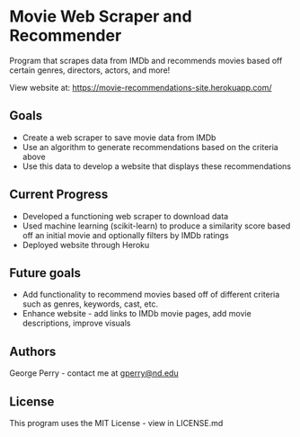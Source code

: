 # Movie Web Scraper and Recommender

Program that scrapes data from IMDb and recommends movies based off certain genres, directors, actors, and more!

View website at: https://movie-recommendations-site.herokuapp.com/

## Goals

* Create a web scraper to save movie data from IMDb
* Use an algorithm to generate recommendations based on the criteria above
* Use this data to develop a website that displays these recommendations

## Current Progress

* Developed a functioning web scraper to download data
* Used machine learning (scikit-learn) to produce a similarity score based off an initial movie and optionally filters by IMDb ratings
* Deployed website through Heroku

## Future goals

* Add functionality to recommend movies based off of different criteria such as genres, keywords, cast, etc.
* Enhance website - add links to IMDb movie pages, add movie descriptions, improve visuals

## Authors

George Perry - contact me at gperry@nd.edu

## License

This program uses the MIT License - view in LICENSE.md
